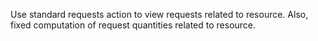 Use standard requests action to view requests related to resource.
Also, fixed computation of request quantities related to resource.
